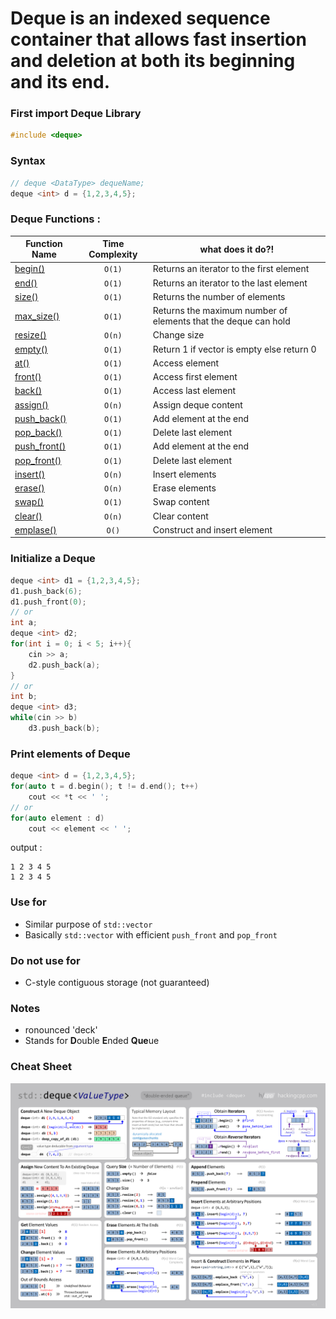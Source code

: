 # **Deque** is an indexed sequence container that allows fast insertion and deletion at both its beginning and its end.

### First import Deque Library
```cpp
#include <deque>
```

### Syntax 
```cpp
// deque <DataType> dequeName;
deque <int> d = {1,2,3,4,5};
```
  
### Deque Functions :
| Function Name | Time Complexity | what does it do?! |
|--------------|:-----------------:|----------------------|
|[begin()](https://www.javatpoint.com/post/cpp-deque-begin-function) | `O(1)` | Returns an iterator to the first element|
|[end()](https://www.javatpoint.com/post/cpp-deque-end-function) | `O(1)` | Returns an iterator to the last element|
|[size()](https://cplusplus.com/reference/deque/deque/size/) | `O(1)` | Returns the number of elements|
|[max_size()](https://www.geeksforgeeks.org/deque-max_size-function-in-c-stl/) | `O(1)` | Returns the maximum number of elements that the deque can hold|
|[resize()](https://cplusplus.com/reference/deque/deque/resize/) | `O(n)` | Change size|
|[empty()](https://cplusplus.com/reference/deque/deque/empty/) | `O(1)` | Return 1 if vector is empty else return 0|
|[at()](https://www.javatpoint.com/post/cpp-deque-at-function) | `O(1)` | Access element|
|[front()](https://en.cppreference.com/w/cpp/container/deque/front) | `O(1)` | Access first element|
|[back()](https://www.javatpoint.com/post/cpp-deque-back-function) | `O(1)` | Access last element|
|[assign()](https://www.javatpoint.com/post/cpp-deque-assign-function) | `O(n)` | Assign deque content|
|[push_back()](https://cplusplus.com/reference/deque/deque/push_back/) | `O(1)` | Add element at the end|
|[pop_back()](https://www.geeksforgeeks.org/dequepop_front-dequepop_back-c-stl/) | `O(1)` | Delete last element|
|[push_front()](https://www.javatpoint.com/post/cpp-deque-push_front-function) | `O(1)` | Add element at the end|
|[pop_front()](https://cplusplus.com/reference/deque/deque/pop_front/) | `O(1)` | Delete last element|
[insert()](https://cplusplus.com/reference/deque/deque/insert/) | `O(n)` | Insert elements|
|[erase()](https://www.javatpoint.com/post/cpp-deque-erase-function) | `O(n)` | Erase elements|
|[swap()](https://www.javatpoint.com/post/cpp-deque-swap-function) | `O(1)` | Swap content|
|[clear()](https://www.geeksforgeeks.org/dequeclear-dequeerase-c-stl/) | `O(n)` | Clear content|
|[emplase()](https://www.javatpoint.com/post/cpp-deque-emplace-function) | `O()` | Construct and insert element |

### Initialize a Deque
  ```cpp
  deque <int> d1 = {1,2,3,4,5};
  d1.push_back(6); 
  d1.push_front(0); 
  // or
  int a;
  deque <int> d2;
  for(int i = 0; i < 5; i++){
      cin >> a;
      d2.push_back(a);
  }
  // or
  int b;
  deque <int> d3;
  while(cin >> b)
      d3.push_back(b);
  ```
### Print elements of Deque
  ```cpp
  deque <int> d = {1,2,3,4,5};
  for(auto t = d.begin(); t != d.end(); t++)
      cout << *t << ' '; 
  // or
  for(auto element : d)
      cout << element << ' '; 
  ```
  output : 
  ```
  1 2 3 4 5
  1 2 3 4 5
  ```

### Use for
  - Similar purpose of `std::vector`
  - Basically `std::vector` with efficient `push_front` and `pop_front`

### Do not use for
  - C-style contiguous storage (not guaranteed)
  
### Notes
  - ronounced 'deck'
  - Stands for **D**ouble **E**nded **Que**ue
  
### Cheat Sheet
![DequeCheatSheet](../Images/deque.png)

